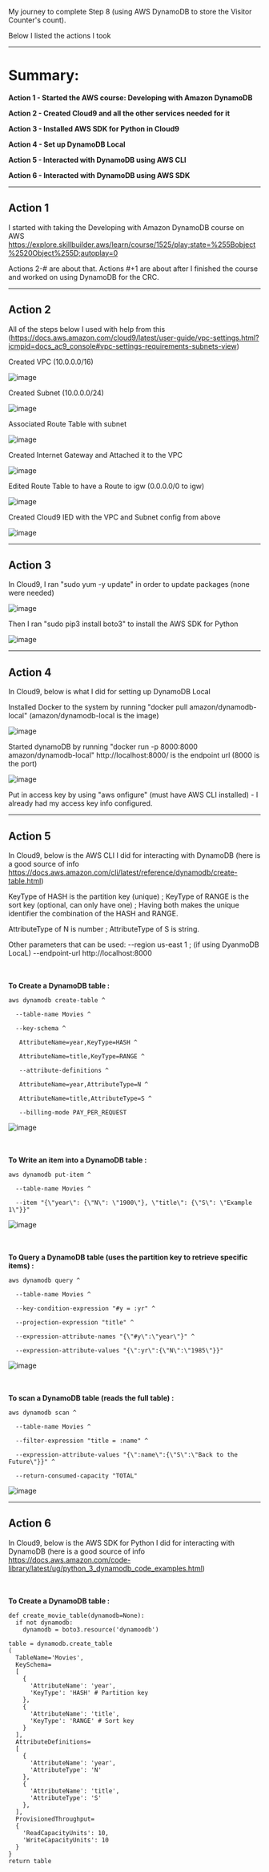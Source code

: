 My journey to complete Step 8 (using AWS DynamoDB to store the Visitor Counter's count).

Below I listed the actions I took

***
# Summary: #
**Action 1 - Started the AWS course: Developing with Amazon DynamoDB**

**Action 2 - Created Cloud9 and all the other services needed for it**

**Action 3 - Installed AWS SDK for Python in Cloud9**

**Action 4 - Set up DynamoDB Local**

**Action 5 - Interacted with DynamoDB using AWS CLI**

**Action 6 - Interacted with DynamoDB using AWS SDK**
***

## Action 1 
I started with taking the Developing with Amazon DynamoDB course on AWS https://explore.skillbuilder.aws/learn/course/1525/play;state=%255Bobject%2520Object%255D;autoplay=0

Actions 2-# are about that. Actions #+1 are about after I finished the course and worked on using DynamoDB for the CRC. 
***
## Action 2
All of the steps below I used with help from this (https://docs.aws.amazon.com/cloud9/latest/user-guide/vpc-settings.html?icmpid=docs_ac9_console#vpc-settings-requirements-subnets-view)

Created VPC (10.0.0.0/16)

![image](https://github.com/StudentLoans999/AWS/assets/77641113/8ff30d1a-9553-4759-a5d1-671b51406917)

Created Subnet (10.0.0.0/24)

![image](https://github.com/StudentLoans999/AWS/assets/77641113/1caa9e71-f0ec-4460-8609-04f9342947d9)


Associated Route Table with subnet

![image](https://github.com/StudentLoans999/AWS/assets/77641113/7f4ea8c4-2543-42ce-b76b-3b88a8e74400)


Created Internet Gateway and Attached it to the VPC

![image](https://github.com/StudentLoans999/AWS/assets/77641113/8e1cb95a-95b3-4045-b32e-0966e518ef54)

Edited Route Table to have a Route to igw (0.0.0.0/0 to igw)

![image](https://github.com/StudentLoans999/AWS/assets/77641113/09f75742-51eb-4994-bb07-51a20f2ffa08)

Created Cloud9 IED with the VPC and Subnet config from above

![image](https://github.com/StudentLoans999/AWS/assets/77641113/d5d032ed-8f72-4c93-969f-438c701b39c3)
***
## Action 3
In Cloud9, I ran "sudo yum -y update" in order to update packages (none were needed)

![image](https://github.com/StudentLoans999/AWS/assets/77641113/d4925fa8-8248-43fe-baf8-264828399805)

Then I ran "sudo pip3 install boto3" to install the AWS SDK for Python 

![image](https://github.com/StudentLoans999/AWS/assets/77641113/3d0ed25f-780a-4b92-8479-d5978542bf56)
***
## Action 4
In Cloud9, below is what I did for setting up DynamoDB Local

Installed Docker to the system by running "docker pull amazon/dynamodb-local" (amazon/dynamodb-local is the image)

![image](https://github.com/StudentLoans999/AWS/assets/77641113/f245bb3b-ecd6-4385-9f10-b4e5d317d6f7)

Started dynamoDB by running "docker run -p 8000:8000 amazon/dynamodb-local" http://localhost:8000/ is the endpoint url (8000 is the port)

![image](https://github.com/StudentLoans999/AWS/assets/77641113/d9b533e9-eb97-41d3-a1fc-80ca297b5418)

Put in access key by using "aws onfigure" (must have AWS CLI installed) - I already had my access key info configured.
***
## Action 5
In Cloud9, below is the AWS CLI I did for interacting with DynamoDB (here is a good source of info https://docs.aws.amazon.com/cli/latest/reference/dynamodb/create-table.html)

KeyType of HASH is the partition key (unique) ; KeyType of RANGE is the sort key (optional, can only have one) ; Having both makes the unique identifier the combination of the HASH and RANGE.

AttributeType of N is number ; AttributeType of S is string.

Other parameters that can be used: --region us-east 1 ; (if using DyanmoDB LocaL) --endpoint-url http://localhost:8000

<br></br>
**To Create a DynamoDB table :**

    aws dynamodb create-table ^

      --table-name Movies ^

      --key-schema ^

       AttributeName=year,KeyType=HASH ^

       AttributeName=title,KeyType=RANGE ^

       --attribute-definitions ^

       AttributeName=year,AttributeType=N ^

       AttributeName=title,AttributeType=S ^

       --billing-mode PAY_PER_REQUEST
  
  ![image](https://github.com/StudentLoans999/AWS/assets/77641113/cf218796-e881-4b85-8fee-489a600f74f5)

<br></br>
**To Write an item into a DynamoDB table :**

    aws dynamodb put-item ^

      --table-name Movies ^

      --item "{\"year\": {\"N\": \"1900\"}, \"title\": {\"S\": \"Example 1\"}}"
  
  ![image](https://github.com/StudentLoans999/AWS/assets/77641113/2833c230-45b6-4852-a87d-46a16879d07c)

<br></br>
**To Query a DynamoDB table (uses the partition key to retrieve specific items)  :** 

    aws dynamodb query ^

      --table-name Movies ^

      --key-condition-expression "#y = :yr" ^

      --projection-expression "title" ^

      --expression-attribute-names "{\"#y\":\"year\"}" ^

      --expression-attribute-values "{\":yr\":{\"N\":\"1985\"}}"
  
![image](https://github.com/StudentLoans999/AWS/assets/77641113/06f9c407-f8b9-449b-9ff8-192d102b590a)
  
<br></br>
**To scan a DynamoDB table (reads the full table) :**

    aws dynamodb scan ^

      --table-name Movies ^

      --filter-expression "title = :name" ^

      --expression-attribute-values "{\":name\":{\"S\":\"Back to the Future\"}}" ^

      --return-consumed-capacity "TOTAL"
      
![image](https://github.com/StudentLoans999/AWS/assets/77641113/db830668-9853-4944-a691-d81b917fd960)
***
## Action 6
In Cloud9, below is the AWS SDK for Python I did for interacting with DynamoDB (here is a good source of info https://docs.aws.amazon.com/code-library/latest/ug/python_3_dynamodb_code_examples.html)

<br></br>
**To Create a DynamoDB table :**

    def create_movie_table(dynamodb=None):
      if not dynamodb:
        dynamodb = boto3.resource('dynamoodb')
    
    table = dynamodb.create_table
    (
      TableName='Movies',
      KeySchema=
      [
        {
          'AttributeName': 'year',
          'KeyType': 'HASH' # Partition key
        },
        {
          'AttributeName': 'title',
          'KeyType': 'RANGE' # Sort key
        }
      ],
      AttributeDefinitions=
      [
        {
          'AttributeName': 'year',
          'AttributeType': 'N'
        },
        {
          'AttributeName': 'title',
          'AttributeType': 'S'
        },
      ],
      ProvisionedThroughput=
      {
        'ReadCapacityUnits': 10,
        'WriteCapacityUnits': 10
      }
    }
    return table
